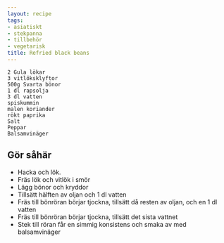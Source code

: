 ```yaml
---
layout: recipe
tags:
- asiatiskt
- stekpanna
- tillbehör
- vegetarisk
title: Refried black beans
---
```


```
2 Gula lökar
3 vitlöksklyftor
500g Svarta bönor
1 dl rapsolja
3 dl vatten
spiskummin
malen koriander
rökt paprika
Salt
Peppar
Balsamvinäger
```

## Gör såhär
* Hacka och lök.
* Fräs lök och vitlök i smör
* Lägg bönor och kryddor
* Tillsätt hälften av oljan och 1 dl vatten
* Fräs till bönröran börjar tjockna, tillsätt då resten av oljan, och en 1 dl vatten
* Fräs till bönröran börjar tjockna, tillsätt det sista vattnet
* Stek till röran får en simmig konsistens och smaka av med balsamvinäger
